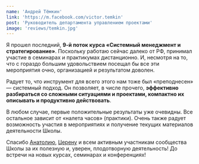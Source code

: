 ```yaml
---
name: 'Андрей Тёмкин'
link: 'https://m.facebook.com/victor.temkin'
post: 'Руководитель департамента управлением проектами'
image: 'reviews/temkin.jpg'
---
```


Я прошел последний, **9-й поток курса «Системный менеджмент и стратегирование»**. Поскольку работаю сейчас далеко от РФ, принимал участие в семинарах и практикумах дистанционно. И, несмотря на то, что с гораздо большим удовольствием посещал бы все эти мероприятия очно, организацией и результатом доволен.

Радует то, что инструмент для всего этого нам тоже был «преподнесен» — системный подход. Он позволяет, в числе прочего, **эффективно разбираться со сложными ситуациями и проектами, компактно их описывать и продуктивно действовать**.

В любом случае, первые положительные результаты уже очевидны. Все остальное зависит от «налета часов» (практики). Очень также радует возможность участия в мероприятиях и получение текущих материалов деятельности Школы.

Спасибо [Анатолию](/team/levenchuk), [Церену](/team/tserenov) и всем активным участникам сообщества Школы за их полезную и, уверен, плодотворную деятельность! До встречи на новых курсах, семинарах и конференциях!
